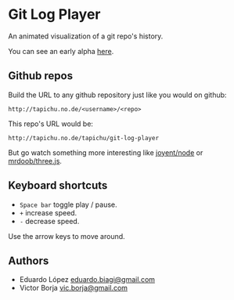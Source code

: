# Git Log Player

An animated visualization of a git repo's history.

You can see an early alpha [here](http://tapichu.no.de).

## Github repos

Build the URL to any github repository just like you would on github:

```
http://tapichu.no.de/<username>/<repo>
```

This repo's URL would be:

```
http://tapichu.no.de/tapichu/git-log-player
```

But go watch something more interesting like [joyent/node](http://tapichu.no.de/joyent/node) or [mrdoob/three.js](http://tapichu.no.de/mrdoob/three.js).

## Keyboard shortcuts

* <code>Space bar</code> toggle play / pause.
* <code>+</code> increase speed.
* <code>-</code> decrease speed.

Use the arrow keys to move around.

## Authors

* Eduardo López <eduardo.biagi@gmail.com>
* Victor Borja <vic.borja@gmail.com>
